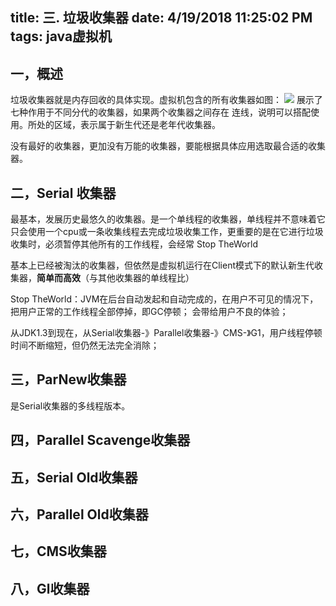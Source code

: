 title: 三. 垃圾收集器
date: 4/19/2018 11:25:02 PM 
tags: java虚拟机
---

## 一，概述 ##

垃圾收集器就是内存回收的具体实现。虚拟机包含的所有收集器如图：
![](http://7xpw00.com1.z0.glb.clouddn.com/650075-8c5080659578032d.jpg)
展示了七种作用于不同分代的收集器，如果两个收集器之间存在 连线，说明可以搭配使用。所处的区域，表示属于新生代还是老年代收集器。

没有最好的收集器，更加没有万能的收集器，要能根据具体应用选取最合适的收集器。

## 二，Serial 收集器 ##

最基本，发展历史最悠久的收集器。是一个单线程的收集器，单线程并不意味着它只会使用一个cpu或一条收集线程去完成垃圾收集工作，更重要的是在它进行垃圾收集时，必须暂停其他所有的工作线程，会经常 Stop TheWorld

基本上已经被淘汰的收集器，但依然是虚拟机运行在Client模式下的默认新生代收集器，**简单而高效**（与其他收集器的单线程比）

Stop TheWorld：JVM在后台自动发起和自动完成的，在用户不可见的情况下，把用户正常的工作线程全部停掉，即GC停顿；
会带给用户不良的体验；

从JDK1.3到现在，从Serial收集器-》Parallel收集器-》CMS-》G1，用户线程停顿时间不断缩短，但仍然无法完全消除；

## 三，ParNew收集器 ##

是Serial收集器的多线程版本。

## 四，Parallel Scavenge收集器 ##

## 五，Serial Old收集器 ##

## 六，Parallel Old收集器 ##

## 七，CMS收集器 ##

## 八，Gl收集器 ##
